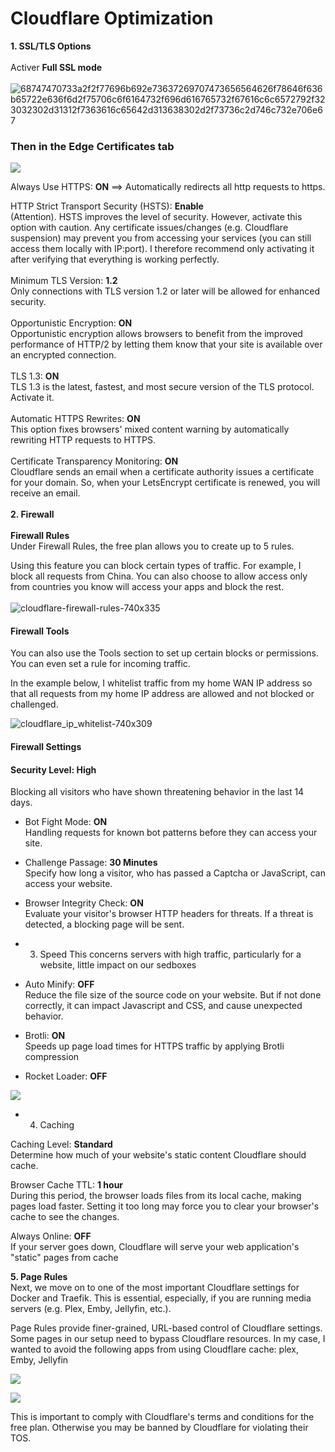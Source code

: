 # Cloudflare Optimization

**1. SSL/TLS Options**  
<br>
Activer **Full SSL mode**  
<br>
![68747470733a2f2f77696b692e73637269707473656564626f78646f636b65722e636f6d2f75706c6f6164732f696d616765732f67616c6c6572792f323032302d31312f7363616c65642d313638302d2f73736c2d746c732e706e67](https://user-images.githubusercontent.com/64525827/105626452-ebf35a00-5e2f-11eb-991f-a491e98fd1b5.png)
 
### Then in the Edge Certificates tab  

![](https://user-images.githubusercontent.com/64525827/105626484-3543a980-5e30-11eb-8d2d-37657b581a0a.png)
 
Always Use HTTPS: **ON** ==> Automatically redirects all http requests to https.  

HTTP Strict Transport Security (HSTS): **Enable**  
(Attention). HSTS improves the level of security. However, activate this option with caution. Any certificate issues/changes (e.g. Cloudflare suspension) may prevent you from accessing your services (you can still access them locally with IP:port). I therefore recommend only activating it after verifying that everything is working perfectly.   
<br>
Minimum TLS Version: **1.2**  
Only connections with TLS version 1.2 or later will be allowed for enhanced security.  
<br>
Opportunistic Encryption: **ON**  
Opportunistic encryption allows browsers to benefit from the improved performance of HTTP/2 by letting them know that your site is available over an encrypted connection.  
<br>
TLS 1.3: **ON**  
TLS 1.3 is the latest, fastest, and most secure version of the TLS protocol. Activate it.  
<br>
Automatic HTTPS Rewrites: **ON**  
This option fixes browsers' mixed content warning by automatically rewriting HTTP requests to HTTPS.  
<br>
Certificate Transparency Monitoring: **ON**  
Cloudflare sends an email when a certificate authority issues a certificate for your domain. So, when your LetsEncrypt certificate is renewed, you will receive an email.  
<br>
**2. Firewall**  
<br>
**Firewall Rules**  
Under Firewall Rules, the free plan allows you to create up to 5 rules.

Using this feature you can block certain types of traffic. For example, I block all requests from China. You can also choose to allow access only from countries you know will access your apps and block the rest.  
<br>
![cloudflare-firewall-rules-740x335](https://user-images.githubusercontent.com/64525827/105626846-f5ca8c80-5e32-11eb-94a7-663d277006a4.png)


#### Firewall Tools
You can also use the Tools section to set up certain blocks or permissions. You can even set a rule for incoming traffic.

In the example below, I whitelist traffic from my home WAN IP address so that all requests from my home IP address are allowed and not blocked or challenged.  

![cloudflare_ip_whitelist-740x309](https://user-images.githubusercontent.com/64525827/105626853-febb5e00-5e32-11eb-8322-8bb965180b13.png)


#### Firewall Settings

#### Security Level: **High**  
Blocking all visitors who have shown threatening behavior in the last 14 days.  

* Bot Fight Mode: **ON**  
Handling requests for known bot patterns before they can access your site.  

* Challenge Passage: **30 Minutes**  
Specify how long a visitor, who has passed a Captcha or JavaScript, can access your website.  

* Browser Integrity Check: **ON**  
Evaluate your visitor's browser HTTP headers for threats. If a threat is detected, a blocking page will be sent.  

* 3. Speed
This concerns servers with high traffic, particularly for a website, little impact on our sedboxes  

* Auto Minify: **OFF**  
Reduce the file size of the source code on your website. But if not done correctly, it can impact Javascript and CSS, and cause unexpected behavior.  

* Brotli: **ON**  
Speeds up page load times for HTTPS traffic by applying Brotli compression  

* Rocket Loader: **OFF**  


![](https://user-images.githubusercontent.com/64525827/105626862-14c91e80-5e33-11eb-866e-87f642d14ef1.png)

* 4. Caching

Caching Level: **Standard**  
Determine how much of your website's static content Cloudflare should cache.  

Browser Cache TTL: **1 hour**  
During this period, the browser loads files from its local cache, making pages load faster. Setting it too long may force you to clear your browser's cache to see the changes.  

Always Online: **OFF**  
If your server goes down, Cloudflare will serve your web application's "static" pages from cache  

**5. Page Rules**  
Next, we move on to one of the most important Cloudflare settings for Docker and Traefik. This is essential, especially, if you are running media servers (e.g. Plex, Emby, Jellyfin, etc.).

Page Rules provide finer-grained, URL-based control of Cloudflare settings. Some pages in our setup need to bypass Cloudflare resources. In my case, I wanted to avoid the following apps from using Cloudflare cache: plex, Emby, Jellyfin  

![](https://camo.githubusercontent.com/cda7414ca78e8e8d5ea5754390e57c0681fce71b/68747470733a2f2f692e696d6775722e636f6d2f513433304c6b7a2e706e67)  

![](https://camo.githubusercontent.com/c2cb6903c9a1279b99daeddf09430589bfe29913/68747470733a2f2f692e696d6775722e636f6d2f706c57456c6b662e706e67)  

This is important to comply with Cloudflare's terms and conditions for the free plan. Otherwise you may be banned by Cloudflare for violating their TOS.